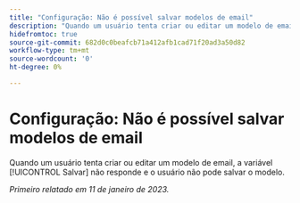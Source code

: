 ```yaml
---
title: "Configuração: Não é possível salvar modelos de email"
description: "Quando um usuário tenta criar ou editar um modelo de email, o botão Salvar fica sem resposta e não é possível salvar o modelo."
hidefromtoc: true
source-git-commit: 682d0c0beafcb71a412afb1cad71f20ad3a50d82
workflow-type: tm+mt
source-wordcount: '0'
ht-degree: 0%

---
```



# Configuração: Não é possível salvar modelos de email

Quando um usuário tenta criar ou editar um modelo de email, a variável [!UICONTROL Salvar] não responde e o usuário não pode salvar o modelo.

_Primeiro relatado em 11 de janeiro de 2023._


